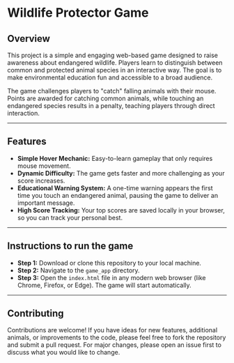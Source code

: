 # Wildlife Protector Game

## Overview
This project is a simple and engaging web-based game designed to raise awareness about endangered wildlife. Players learn to distinguish between common and protected animal species in an interactive way. The goal is to make environmental education fun and accessible to a broad audience.

The game challenges players to "catch" falling animals with their mouse. Points are awarded for catching common animals, while touching an endangered species results in a penalty, teaching players through direct interaction.

---

## Features
-   **Simple Hover Mechanic:** Easy-to-learn gameplay that only requires mouse movement.
-   **Dynamic Difficulty:** The game gets faster and more challenging as your score increases.
-   **Educational Warning System:** A one-time warning appears the first time you touch an endangered animal, pausing the game to deliver an important message.
-   **High Score Tracking:** Your top scores are saved locally in your browser, so you can track your personal best.

---

## Instructions to run the game

-   **Step 1:** Download or clone this repository to your local machine.
-   **Step 2:** Navigate to the `game_app` directory.
-   **Step 3:** Open the `index.html` file in any modern web browser (like Chrome, Firefox, or Edge). The game will start automatically.

---

## Contributing

Contributions are welcome! If you have ideas for new features, additional animals, or improvements to the code, please feel free to fork the repository and submit a pull request. For major changes, please open an issue first to discuss what you would like to change.